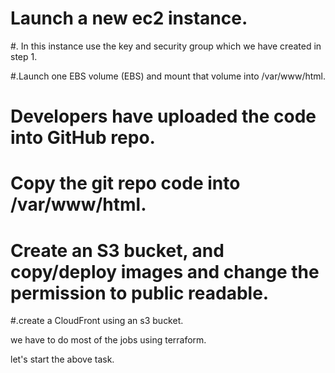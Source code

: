 # Launch a new ec2 instance.

#. In this instance use the key and security group which we have created in step 1.

#.Launch one EBS volume (EBS) and mount that volume into /var/www/html.

 # Developers have uploaded the code into GitHub repo.

# Copy the git repo code into /var/www/html.

# Create an S3 bucket, and copy/deploy images and change the permission to public readable.

#.create a CloudFront using an s3 bucket.

we have to do most of the jobs using terraform.

let's start the above task.

